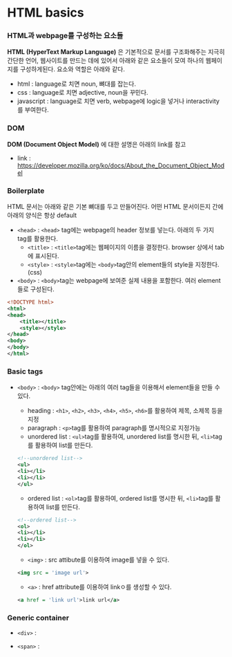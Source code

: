 # HTML basics
### HTML과 webpage를 구성하는 요소들
**HTML (HyperText Markup Language)** 은 기본적으로 문서를 구조화해주는 지극히 간단한 언어, 웹사이트를 만드는 데에 있어서 아래와 같은 요소들이 모여 하나의 웹페이지를 구성하게된다. 요소와 역할은 아래와 같다.

* html : language로 치면 noun, 뼈대를 잡는다.
* css : language로 치면 adjective, noun을 꾸민다.
* javascript : language로 치면 verb, webpage에 logic을 넣거나 interactivity를 부여한다.

### DOM
**DOM (Document Object Model)** 에 대한 설명은 아래의 link를 참고

* link : https://developer.mozilla.org/ko/docs/About_the_Document_Object_Model

### Boilerplate
HTML 문서는 아래와 같은 기본 뼈대를 두고 만들어진다. 어떤 HTML 문서이든지 간에 아래의 양식은 항상 default

* `<head>` : `<head>`  tag에는 webpage의 header 정보를 넣는다. 아래의 두 가지 tag를 활용한다.
	+ `<title>` : `<title>`tag에는 웹페이지의 이름을 결정한다. browser 상에서 tab에 표시된다.
	+ `<style>` : `<style>`tag에는 `<body>`tag안의 element들의 style을 지정한다. (css)
* `<body>` : `<body>`tag는 webpage에 보여준 실제 내용을 포함한다. 여러 element들로 구성된다.

```xml
<!DOCTYPE html>
<html>
<head>
	<title></title>
	<style></style>
</head>
<body>
</body>
</html>
```

### Basic tags
* `<body>` : `<body>` tag안에는 아래의 여러 tag들을 이용해서 element들을 만들 수 있다. 
  + heading : `<h1>`, `<h2>`, `<h3>`, `<h4>`, `<h5>`, `<h6>`를 활용하여 제목, 소제목 등을 지정
  + paragraph : `<p>`tag를 활용하여 paragraph를 명시적으로 지정가능
  + unordered list : `<ul>`tag를 활용하여, unordered list를 명시한 뒤, `<li>`tag를 활용하여 list를 만든다.

  ```xml
  <!--unordered list-->
  <ul>
  <li></li>
  <li></li>
  </ul>
  ```

  + ordered list : `<ol>`tag를 활용하여, ordered list를 명시한 뒤, `<li>`tag를 활용하여 list를 만든다.

  ```xml
  <!--ordered list-->
  <ol>
  <li></li>
  <li></li>
  </ol>
  ```

	+ `<img>` : src attibute를 이용하여 image를 넣을 수 있다.

	```xml
	<img src = 'image url'>
	```
	
	+ `<a>` : href attribute를 이용하여 linkㅇ를 생성할 수 있다.

	```xml
	<a href = 'link url'>link url</a>
	```
### Generic container
* `<div>`  : 

* `<span>` :  